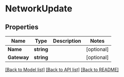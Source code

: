 # NetworkUpdate

## Properties
Name | Type | Description | Notes
------------ | ------------- | ------------- | -------------
**Name** | **string** |  | [optional] 
**Gateway** | **string** |  | [optional] 

[[Back to Model list]](../README.md#documentation-for-models) [[Back to API list]](../README.md#documentation-for-api-endpoints) [[Back to README]](../README.md)


